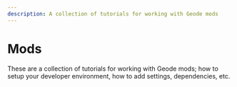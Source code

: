 ```yaml
---
description: A collection of tutorials for working with Geode mods
---
```


# Mods

These are a collection of tutorials for working with Geode mods; how to setup your developer environment, how to add settings, dependencies, etc.
